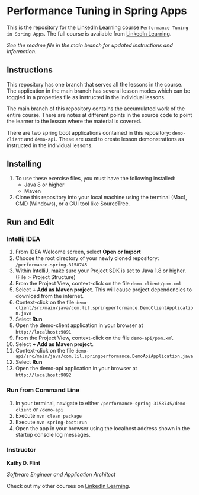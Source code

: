 # Performance Tuning in Spring Apps
This is the repository for the LinkedIn Learning course `Performance Tuning in Spring Apps`. The full course is available from [LinkedIn Learning][lil-course-url].

_See the readme file in the main branch for updated instructions and information._
## Instructions
This repository has one branch that serves all the lessons in the course. The application in the main branch has several lesson modes which can be toggled in a properties file as instructed in the individual lessons.

The main branch of this repository contains the accumulated work of the entire course. There are notes at different points in the source code to point the learner to the lesson where the material is covered.

There are two spring boot applications contained in this repository: `demo-client` and `demo-api`. These are used to create lesson demonstrations as instructed in the individual lessons.

 ## Installing
1. To use these exercise files, you must have the following installed:
	- Java 8 or higher
	- Maven
2. Clone this repository into your local machine using the terminal (Mac), CMD (Windows), or a GUI tool like SourceTree.

## Run and Edit

### Intellij IDEA

1. From IDEA Welcome screen, select **Open or Import**
2. Choose the root directory of your newly cloned repository: `/performance-spring-3158745`
3. Within IntelliJ, make sure your Project SDK is set to Java 1.8 or higher. (File > Project Structure)
4. From the Project View, context-click on the file `demo-client/pom.xml`
5. Select **+ Add as Maven project**. This will cause project dependencies to download from the internet.
6. Context-click on the file `demo-client/src/main/java/com.lil.springperformance.DemoClientApplication.java`
7. Select **Run**
8. Open the demo-client application in your browser at `http://localhost:9091`
9. From the Project View, context-click on the file `demo-api/pom.xml`
10. Select **+ Add as Maven project**.
11. Context-click on the file `demo-api/src/main/java/com.lil.springperformance.DemoApiApplication.java`
12. Select **Run**
13. Open the demo-api application in your browser at `http://localhost:9092`


### Run from Command Line

1. In your terminal, navigate to either `/performance-spring-3158745/demo-client` or `/demo-api`
2. Execute `mvn clean package`
3. Execute `mvn spring-boot:run`
4. Open the app in your browser using the localhost address shown in the startup console log messages.

### Instructor

**Kathy D. Flint**

_Software Engineer and Application Architect_

Check out my other courses on [LinkedIn Learning](https://www.linkedin.com/learning/instructors/kathy-flint?u=104).

[lil-course-url]: https://www.linkedin.com/learning/spring-spring-integration
[lil-thumbnail-url]: https://cdn.lynda.com/course/2848253/2848253-1611257542249-16x9.jpg
    

